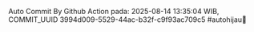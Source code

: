 Auto Commit By Github Action pada: 2025-08-14 13:35:04 WIB, COMMIT_UUID 3994d009-5529-44ac-b32f-c9f93ac709c5 #autohijau🗿
